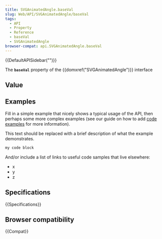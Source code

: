 ```yaml
---
title: SVGAnimatedAngle.baseVal
slug: Web/API/SVGAnimatedAngle/baseVal
tags:
  - API
  - Property
  - Reference
  - baseVal
  - SVGAnimatedAngle
browser-compat: api.SVGAnimatedAngle.baseVal
---
```

{{DefaultAPISidebar("")}}

The **`baseVal`** property of the {{domxref("SVGAnimatedAngle")}} interface 

## Value



## Examples

Fill in a simple example that nicely shows a typical usage of the API, then perhaps some more complex examples (see our guide on how to add [code examples](/en-US/docs/MDN/Contribute/Structures/Code_examples) for more information).

This text should be replaced with a brief description of what the example demonstrates.

```js
my code block
```

And/or include a list of links to useful code samples that live elsewhere:

*   x
*   y
*   z

## Specifications

{{Specifications}}

## Browser compatibility

{{Compat}}


